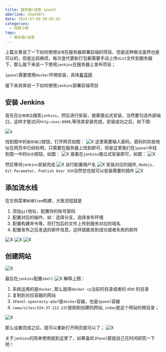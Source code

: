 ```yaml
---
title: 服务器/运营-1panel
abbrlink: 39a6487c
date: 2024-07-08 09:05:01
categories:
  - 技能小册
tags:
  - 服务器/运营
---
```


上篇文章说了一下如何使用`宝塔`在服务器部署前端的项目，但是这种做法虽然也是可以的，但是比较麻烦，每次迭代更新打包都需要手动上传`dist`文件到服务器下，那么接下来说一下使用`jenkins`在服务器上发布项目；

`1panel`需要使用`docker`环境安装，具体[看官网](https://1panel.cn/)

接下来具体说一下如何使用`jenkins`部署前端项目

## 安装 Jenkins

首先在`应用商店`搜索`jenkins`，然后进行安装，接着傻瓜式安装，当然要勾选外部端口，这样才能访问`http:xxxx:8080`,等待其安装完成，安装成功之后，如下图:

![x](https://wangxiaoze-view.github.io/picx-images-hosting/images/image.pfcitpy1g.webp)

找到图中的`服务端口`按钮，打开网页如图：
![X](https://wangxiaoze-view.github.io/picx-images-hosting/images/image.45hoax4ywn.webp)
这里需要输入密码，密码的存放地址在网页中已经标明，只需要在服务器上找到即可，但是这里我们在`1panel`中找到图一中的`日志`按钮，如图：
![X](https://wangxiaoze-view.github.io/picx-images-hosting/images/image.m2ytak8q.webp)
接着在`jenkins`傻瓜式安装即可，如图：
![X](https://wangxiaoze-view.github.io/picx-images-hosting/images/image.6t74la2a1r.webp)

然后等待`jenkins`安装完成
![X](https://wangxiaoze-view.github.io/picx-images-hosting/images/image.5c0zjj3435.webp)
自行配置用户名
![X](https://wangxiaoze-view.github.io/picx-images-hosting/images/image.99td07jjq5.webp)
安装对应的插件, `Nodejs, Git Parameter, Publish Over SSH`当然您也就可以安装需要的插件
![X](https://wangxiaoze-view.github.io/picx-images-hosting/images/image.7lk030znhw.webp)

## 添加流水线

在左侧菜单`新建Item`构建，大致流程就是

1. 添加`git`地址，配置你的账号密码
2. 配置对应的操作，如：选择分支，选择发布环境
3. 配置构建命令等，将打包后的文件上传到服务对应的域名
4. 配置发布之后发送的邮件信息，这样就能收到成功或者失败的邮件

![X](https://wangxiaoze-view.github.io/picx-images-hosting/images/image.7sn7yhfzn8.webp)
![X](https://wangxiaoze-view.github.io/picx-images-hosting/images/image.1ap0565tsc.webp)
![X](https://wangxiaoze-view.github.io/picx-images-hosting/images/image.5j47ezwx9u.webp)

## 创建网站

![X](https://wangxiaoze-view.github.io/picx-images-hosting/images/image.7i0e5d1o0o.webp)

最后在`jenkins`配置`shell`
![X](https://wangxiaoze-view.github.io/picx-images-hosting/images/image.9rjeoul3sr.webp)
解释上图：

1. 系统运用的是`docker`, 那么就用`docker cp`当前的目录或者的 dist 的目录
2. 复制到对应容器的网站
3. `1Panel-openresty-qVw7`是`docker`容器，也是`1panel`容器
4. `/www/sites/154.37.212.237`是刚刚创建的网站, `index`是这个网站的根目录；

![X](https://wangxiaoze-view.github.io/picx-images-hosting/images/image.9nzsr4zaeb.webp)

那么设置完成之后，就可以重新打开网页就可以了；
![X](https://wangxiaoze-view.github.io/picx-images-hosting/images/image.39l6vjlekc.webp)

关于`jenkins`的简单使用就到这里了，如果喜欢`1Panel`那就自己花时间研究一下吧！
